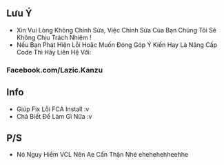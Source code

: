 ## Lưu Ý
+ Xin Vui Lòng Không Chỉnh Sửa, Việc Chỉnh Sửa Của Bạn Chúng Tôi Sẽ Không Chịu Trách Nhiệm !
+ Nếu Bạn Phát Hiện Lỗi Hoặc Muốn Đóng Góp Ý Kiến Hay Là Nâng Cấp Code Thì Hãy Liên Hệ Với:
### Facebook.com/Lazic.Kanzu

## Info
+ Giúp Fix Lỗi FCA Install :v
+ Chả Biết Để Làm Gì Nữa :v

## P/S
+ Nó Nguy Hiểm VCL Nên Ae Cẩn Thận Nhé ehehehehheehhe